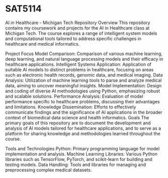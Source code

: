 # SAT5114
AI in Healthcare - Michigan Tech
Repository Overview
This repository contains my coursework and projects for the AI in Healthcare class at Michigan Tech. The course explores a range of intelligent system models and computational tools tailored to address specific challenges in healthcare and medical informatics.

Project Focus
Model Comparison: Comparison of various machine learning, deep learning, and natural language processing models and their efficacy in healthcare applications.
Intelligent Systems Application: Application of suitable AI models to distinct problems in healthcare, focusing on areas such as electronic health records, genomic data, and medical imaging.
Data Analysis: Utilization of machine learning tools to parse and analyze medical data, aiming to uncover meaningful insights.
Model Implementation: Design and coding of diverse AI methodologies using Python, emphasizing robust and scalable solutions.
Performance Analysis: Evaluation of model performance specific to healthcare problems, discussing their advantages and limitations.
Knowledge Dissemination: Efforts to effectively communicate findings and the significance of AI applications in the broader context of biomedical data science and health informatics.
Goals
The primary goals of this repository are to document the development and analysis of AI models tailored for healthcare applications, and to serve as a platform for sharing knowledge and methodologies learned throughout the course.

Tools and Technologies
Python: Primary programming language for model implementation and analysis.
Machine Learning Libraries: Various Python libraries such as TensorFlow, PyTorch, and scikit-learn for building and testing models.
Data Handling: Tools and libraries for managing and preprocessing complex medical datasets.


